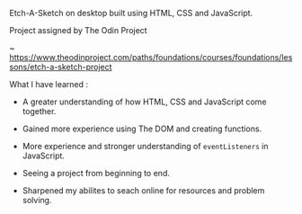 Etch-A-Sketch on desktop built using HTML, CSS and JavaScript.

Project assigned by The Odin Project

~ https://www.theodinproject.com/paths/foundations/courses/foundations/lessons/etch-a-sketch-project

What I have learned : 

- A greater understanding of how HTML, CSS and JavaScript come together.

- Gained more experience using The DOM and creating functions.

- More experience and stronger understanding of `eventListeners` in JavaScript.

- Seeing a project from beginning to end.

- Sharpened my abilites to seach online for resources and problem solving.